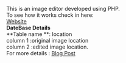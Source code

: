 This is an image editor developed using PHP.<br>
To see how it works check in here: <br>
<a href="http://imgresize.net16.net/">Website</a><br>
**DateBase Details**<br>
**Table name **: location<br>
column 1 :original image location<br>
column 2 :edited image location.<br>
For more details :
<a href="https://iknowsrj.wordpress.com/2017/04/20/image-editor-in-php/">Blog Post</a>
